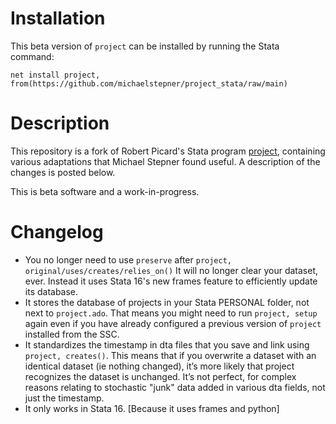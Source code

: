 # Installation

This beta version of `project` can be installed by running the Stata command:

```
net install project, from(https://github.com/michaelstepner/project_stata/raw/main)
```

# Description

This repository is a fork of Robert Picard's Stata program [project](https://ideas.repec.org/c/boc/bocode/s457685.html), containing various adaptations that Michael Stepner found useful. A description of the changes is posted below.

This is beta software and a work-in-progress.

# Changelog

- You no longer need to use `preserve` after `project, original/uses/creates/relies_on()` It will no longer clear your dataset, ever. Instead it uses Stata 16's new frames feature to efficiently update its database.
- It stores the database of projects in your Stata PERSONAL folder, not next to `project.ado`. That means you might need to run `project, setup` again even if you have already configured a previous version of `project` installed from the SSC.
- It standardizes the timestamp in dta files that you save and link using `project, creates()`. This means that if you overwrite a dataset with an identical dataset (ie nothing changed), it’s more likely that project recognizes the dataset is unchanged. It’s not perfect, for complex reasons relating to stochastic "junk" data added in various dta fields, not just the timestamp.
- It only works in Stata 16. [Because it uses frames and python]
